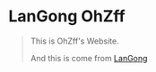# LanGong OhZff

> This is OhZff's Website.
> 
> And this is come from [LanGong](https://langong-dev.github.io)

